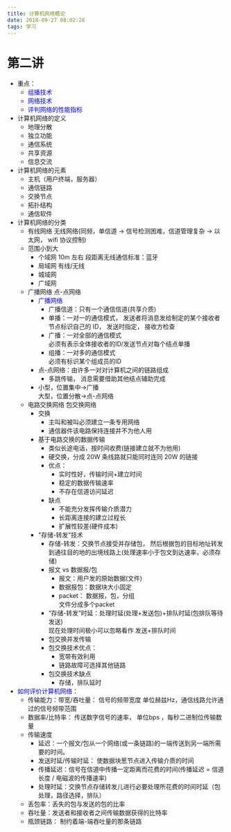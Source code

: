 ```yaml
---
title: 计算机网络概论
date: 2018-09-27 08:02:28
tags: 学习
---
```


<!--more--> 

# 第二讲

-	重点：
	-	<font color = 0x00000fff>组播技术</font>
	-  <font color = 0x00000fff>网络技术</font>
	-  <font color = 0x00000fff>评判网络的性能指标</font>
-	计算机网络的定义
	-	 地理分散
	-	 独立功能
	-	 通信系统
	-	 共享资源
	-	 信息交流
-	计算机网络的元素
	-	主机（用户终端，服务器）
	- 	通信链路
	-  交换节点
	-  拓扑结构
	-  通信软件
-	计算机网络的分类
	-	有线网络 无线网络(同频，单信道 -> 信号检测困难，信道管理复杂 -> 以太网， wifi 协议控制)
	- 范围小到大
		-	个域网 10m 左右 段距离无线通信标准：蓝牙
		- 	局域网 有线/无线 
		-  城域网
		-  广域网  
	- 广播网络 点-点网络
		-  <font color = 0x00000fff>广播网络</font>
			-	广播信道：只有一个通信信道(共享介质)
			- 	单播：一对一的通信模式， 发送者将消息发给制定的某个接收者 <br>节点标识自己的 ID， 发送时指定， 接收方检查
			-  广播：一对全部的通信模式<br> 必须有表示全体接收者的ID/发送节点对每个结点单播
			-  组播：一对多的通信模式<br> 必须有标识某个组成员的ID
		-	点-点网络：由许多一对对计算机之间的链路组成
			-	多跳传输， 消息需要借助其他结点辅助完成
		-	小型，位置集中->广播<br>大型，位置分散->点-点网络 
	- 电路交换网络 包交换网络
		-	交换
			-	主叫和被叫必须建立一条专用网络
			- 	通信器件该电路保持连接并不为他人用
		-	基于电路交换的数据传输
			-	类似长途电话，按时间收费(链接建立就不为他用)
			- 	硬交换，分成 20W 条线路就只能同时连同 20W 的链接
			-  优点：
				-	实时性好，传输时间+建立时间
				-	稳定的数据传输速率
				- 	不存在信道访问延迟
			-	缺点
				-	不能充分发挥传输介质潜力
				- 	长距离连接的建立过程长
				-  扩展性较差(硬件成本)
		-	"存储-转发"技术
			-	存储-转发：交换节点接受并存储包， 然后根据包的目标地址转发到通往目的地的出境线路上(处理速率小于包文到达速率，必须存储)
			- 报文 vs 数据报/包
				-	报文：用户发的原始数据(文件)
				- 	数据报包：数据块大小固定 
				-  packet： 数据报，包，分组<br> 文件分成多个packet
			-	“存储-转发”时延：处理时延(处理+发送包)+排队时延(包排队等待发送)<br>现在处理时间极小可以忽略看作 发送+排队时间
			- 包交换并发传输
			- 包交换技术优点：
				- 宽带有效利用
				- 链路故障可选择其他链路
			-	包交换技术缺点
				-	存储，排队延时
-	<font color = 0x00000fff>如何评价计算机网络</font>：
	-	传输能力：带宽/吞吐量： 信号的频带宽度 单位赫兹Hz，通信线路允许通过的信号频带范围
	- 	数据率/比特率： 传送数字信号的速率， 单位bps ，每秒二进制位传输数量
	-  传输速度
		-	延迟：一个报文/包从一个网络(或一条链路)的一端传送到另一端所需要的时间。
		- 	发送时延/传输时延： 使数据块葱节点进入传输介质的时间
		-  传播延迟：信号在信道中传播一定距离而花费的时间(传播延迟 = 信道长度 / 电磁波的传播速率)
		-  处理时延：交换节点存储转发儿进行必要处理所花费的时间时延（包处理，路径选择，排队）
	-	丢包率：丢失的包与发送的包的比率
	- 	吞吐量：发送者和接收者之间传输数据获得的比特率
	-  瓶颈链路： 制约着端-端吞吐量的那条链路  